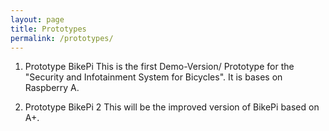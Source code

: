 ```yaml
---
layout: page
title: Prototypes
permalink: /prototypes/
---
```


1. Prototype BikePi
This is the first Demo-Version/ Prototype for the "Security and Infotainment System for Bicycles".
It is bases on Raspberry A.

2. Prototype BikePi 2
This will be the improved version of BikePi based on A+.

